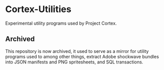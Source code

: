 # Cortex-Utilities
Experimental utility programs used by Project Cortex.

## Archived
This repository is now archived, it used to serve as a mirror for utility programs used to among other things, extract Adobe shockwave bundles into JSON manifests and PNG spritesheets, and SQL transactions.
